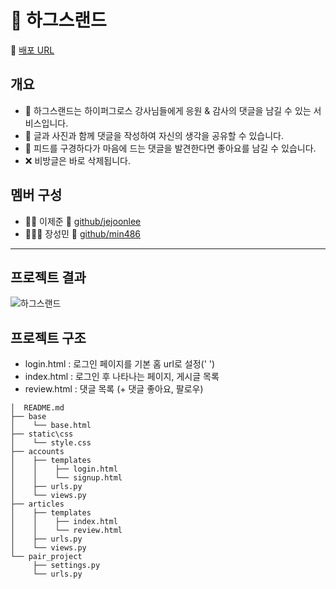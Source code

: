
# 💬 하그스랜드

🔗 [배포 URL](https://www.google.co.kr/)

## 개요

- 🎠 하그스랜드는 하이퍼그로스 강사님들에게 응원 & 감사의 댓글을 남길 수 있는 서비스입니다.
- 🔮 글과 사진과 함께 댓글을 작성하여 자신의 생각을 공유할 수 있습니다.
- 💖 피드를 구경하다가 마음에 드는 댓글을 발견한다면 좋아요를 남길 수 있습니다.
- ❌ 비방글은 바로 삭제됩니다.

## 멤버 구성

- 🙋‍♂️ 이제준 🔗 [github/jejoonlee](https://github.com/jejoonlee)
- 🙋🏻‍♂️ 장성민 🔗 [github/min486](https://github.com/min486)

<hr>

## 프로젝트 결과

![하그스랜드](README.assets/하그스랜드.gif)

## 프로젝트 구조

- login.html : 로그인 페이지를 기본 홈 url로 설정(' ')
- index.html : 로그인 후 나타나는 페이지, 게시글 목록
- review.html : 댓글 목록 (+ 댓글 좋아요, 팔로우)

```
│  README.md
├── base
│    └── base.html
├── static\css
│    └── style.css
├── accounts
│    ├── templates
│    │    ├── login.html
│    │    └── signup.html
│    ├── urls.py
│    └── views.py
├── articles
│    ├── templates
│    │    ├── index.html
│    │    └── review.html
│    ├── urls.py
│    └── views.py
└── pair_project
     ├── settings.py
     └── urls.py
```

